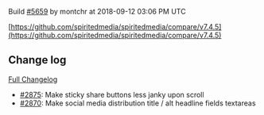 Build [#5659](https://circleci.com/gh/spiritedmedia/spiritedmedia/5659) by montchr at 2018-09-12 03:06 PM UTC

[https://github.com/spiritedmedia/spiritedmedia/compare/v7.4.5](https://github.com/spiritedmedia/spiritedmedia/compare/v7.4.5)
## Change log
[Full Changelog](git@github.com:spiritedmedia/spiritedmedia.git/compare/v7.4.4...v7.4.5)

 - [#2875](git@github.com:spiritedmedia/spiritedmedia.git/pull/2875): Make sticky share buttons less janky upon scroll
 - [#2870](git@github.com:spiritedmedia/spiritedmedia.git/pull/2870): Make social media distribution title / alt headline fields textareas
